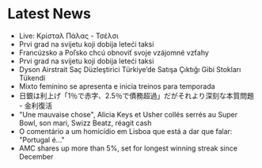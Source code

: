 # Latest News
-  Live: Κρίσταλ Πάλας - Τσέλσι
-  Prvi grad na svijetu koji dobija leteći taksi
-  Francúzsko a Poľsko chcú obnoviť svoje vzájomné vzťahy
-  Prvi grad na svijetu koji dobija leteći taksi
-  Dyson Airstrait Saç Düzleştirici Türkiye’de Satışa Çıktığı Gibi Stokları Tükendi
-  Mixto feminino se apresenta e inicia treinos para temporada
-  日銀は利上げ「1％で赤字、2.5％で債務超過」だがそれより深刻な本質問題 - 金利復活
-  "Une mauvaise chose", Alicia Keys et Usher collés serrés au Super Bowl, son mari, Swizz Beatz, réagit cash
-  O comentário a um homicídio em Lisboa que está a dar que falar: "Portugal é..."
-  AMC shares up more than 5%, set for longest winning streak since December
